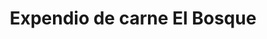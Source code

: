---
title: "Expendio de carne El Bosque"
url: /bolivar/expendio-de-carne-el-bosque/
shop: carnicero
---